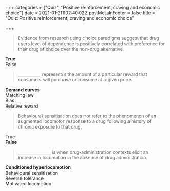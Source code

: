 +++
categories = ["Quiz", "Positive reinforcement, craving and economic choice"]
date = 2021-01-21T02:40:02Z
postMetaInFooter = false
title = "Quiz: Positive reinforcement, craving and economic choice"

+++
> Evidence from research using choice paradigms suggest that drug users level of dependence is positively correlated with preference for their drug of choice over the non-drug alternative.

**True**  
False

> ___________ represent/s the amount of a particular reward that consumers will purchase or consume at a given price.

**Demand curves**  
Matching law  
Bias  
Relative reward

> Behavioural sensitisation does not refer to the phenomenon of an augmented locomotor response to a drug following a history of chronic exposure to that drug.

True  
**False**

> ________________ is when drug-administration contexts elicit an increase in locomotion in the absence of drug administration.

**Conditioned hyperlocomotion**  
Behavioural sensitisation  
Reverse tolerance  
Motivated locomotion